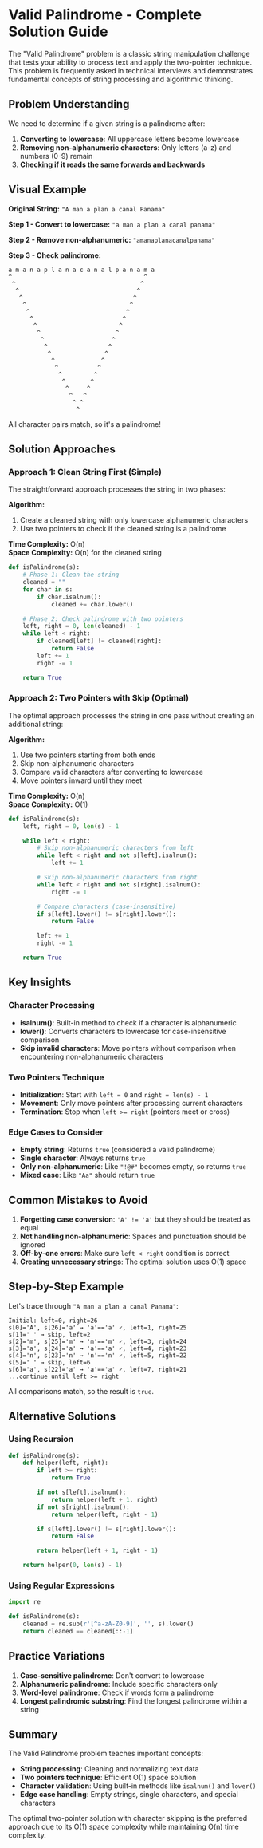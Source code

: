 # Valid Palindrome - Complete Solution Guide

The "Valid Palindrome" problem is a classic string manipulation challenge that tests your ability to process text and apply the two-pointer technique. This problem is frequently asked in technical interviews and demonstrates fundamental concepts of string processing and algorithmic thinking.

## Problem Understanding

We need to determine if a given string is a palindrome after:

1. **Converting to lowercase**: All uppercase letters become lowercase
2. **Removing non-alphanumeric characters**: Only letters (a-z) and numbers (0-9) remain
3. **Checking if it reads the same forwards and backwards**

## Visual Example

**Original String:** `"A man a plan a canal Panama"`

**Step 1 - Convert to lowercase:** `"a man a plan a canal panama"`

**Step 2 - Remove non-alphanumeric:** `"amanaplanacanalpanama"`

**Step 3 - Check palindrome:**

```
a m a n a p l a n a c a n a l p a n a m a
^                                     ^
 ^                                   ^
  ^                                 ^
   ^                               ^
    ^                             ^
     ^                           ^
      ^                         ^
       ^                       ^
        ^                     ^
         ^                   ^
          ^                 ^
           ^               ^
            ^             ^
             ^           ^
              ^         ^
               ^       ^
                ^     ^
                 ^   ^
                  ^ ^
                   ^
```

All character pairs match, so it's a palindrome!

## Solution Approaches

### Approach 1: Clean String First (Simple)

The straightforward approach processes the string in two phases:

**Algorithm:**

1. Create a cleaned string with only lowercase alphanumeric characters
2. Use two pointers to check if the cleaned string is a palindrome

**Time Complexity:** O(n)  
**Space Complexity:** O(n) for the cleaned string

```python
def isPalindrome(s):
    # Phase 1: Clean the string
    cleaned = ""
    for char in s:
        if char.isalnum():
            cleaned += char.lower()

    # Phase 2: Check palindrome with two pointers
    left, right = 0, len(cleaned) - 1
    while left < right:
        if cleaned[left] != cleaned[right]:
            return False
        left += 1
        right -= 1

    return True
```

### Approach 2: Two Pointers with Skip (Optimal)

The optimal approach processes the string in one pass without creating an additional string:

**Algorithm:**

1. Use two pointers starting from both ends
2. Skip non-alphanumeric characters
3. Compare valid characters after converting to lowercase
4. Move pointers inward until they meet

**Time Complexity:** O(n)  
**Space Complexity:** O(1)

```python
def isPalindrome(s):
    left, right = 0, len(s) - 1

    while left < right:
        # Skip non-alphanumeric characters from left
        while left < right and not s[left].isalnum():
            left += 1

        # Skip non-alphanumeric characters from right
        while left < right and not s[right].isalnum():
            right -= 1

        # Compare characters (case-insensitive)
        if s[left].lower() != s[right].lower():
            return False

        left += 1
        right -= 1

    return True
```

## Key Insights

### Character Processing

- **isalnum()**: Built-in method to check if a character is alphanumeric
- **lower()**: Converts characters to lowercase for case-insensitive comparison
- **Skip invalid characters**: Move pointers without comparison when encountering non-alphanumeric characters

### Two Pointers Technique

- **Initialization**: Start with `left = 0` and `right = len(s) - 1`
- **Movement**: Only move pointers after processing current characters
- **Termination**: Stop when `left >= right` (pointers meet or cross)

### Edge Cases to Consider

- **Empty string**: Returns `true` (considered a valid palindrome)
- **Single character**: Always returns `true`
- **Only non-alphanumeric**: Like `"!@#"` becomes empty, so returns `true`
- **Mixed case**: Like `"Aa"` should return `true`

## Common Mistakes to Avoid

1. **Forgetting case conversion**: `'A' != 'a'` but they should be treated as equal
2. **Not handling non-alphanumeric**: Spaces and punctuation should be ignored
3. **Off-by-one errors**: Make sure `left < right` condition is correct
4. **Creating unnecessary strings**: The optimal solution uses O(1) space

## Step-by-Step Example

Let's trace through `"A man a plan a canal Panama"`:

```
Initial: left=0, right=26
s[0]='A', s[26]='a' → 'a'=='a' ✓, left=1, right=25
s[1]=' ' → skip, left=2
s[2]='m', s[25]='m' → 'm'=='m' ✓, left=3, right=24
s[3]='a', s[24]='a' → 'a'=='a' ✓, left=4, right=23
s[4]='n', s[23]='n' → 'n'=='n' ✓, left=5, right=22
s[5]=' ' → skip, left=6
s[6]='a', s[22]='a' → 'a'=='a' ✓, left=7, right=21
...continue until left >= right
```

All comparisons match, so the result is `true`.

## Alternative Solutions

### Using Recursion

```python
def isPalindrome(s):
    def helper(left, right):
        if left >= right:
            return True

        if not s[left].isalnum():
            return helper(left + 1, right)
        if not s[right].isalnum():
            return helper(left, right - 1)

        if s[left].lower() != s[right].lower():
            return False

        return helper(left + 1, right - 1)

    return helper(0, len(s) - 1)
```

### Using Regular Expressions

```python
import re

def isPalindrome(s):
    cleaned = re.sub(r'[^a-zA-Z0-9]', '', s).lower()
    return cleaned == cleaned[::-1]
```

## Practice Variations

1. **Case-sensitive palindrome**: Don't convert to lowercase
2. **Alphanumeric palindrome**: Include specific characters only
3. **Word-level palindrome**: Check if words form a palindrome
4. **Longest palindromic substring**: Find the longest palindrome within a string

## Summary

The Valid Palindrome problem teaches important concepts:

- **String processing**: Cleaning and normalizing text data
- **Two pointers technique**: Efficient O(1) space solution
- **Character validation**: Using built-in methods like `isalnum()` and `lower()`
- **Edge case handling**: Empty strings, single characters, and special characters

The optimal two-pointer solution with character skipping is the preferred approach due to its O(1) space complexity while maintaining O(n) time complexity.
